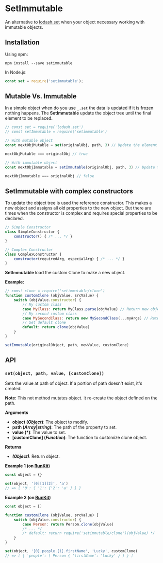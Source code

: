 # SetImmutable
An alternative to [lodash.set][] when your object necessary working with immutable objects.

## Installation
Using npm:

    npm install --save setimmutable

In Node.js:

```javascript
const set = require('setimmutable');
```

## Mutable Vs. Immutable
In a simple object when do you use `_.set` the data is updated if it is frozen nothing happens. The **SetImmutable** update the object tree until the final element to be replaced.

```javascript
// const set = require('lodash.set')
// const setImmutable = require('setimmutable')

// With mutable object
const nextObjMutable = set(originalObj, path, 3) // Update the element and return the original object.

nextObjMutable === originalObj // true

// With immutable object
const nextObjImmutable = setImmutable(originalObj, path, 3) // Update the tree element and return a new object.

nextObjImmutable === originalObj // false
```

## SetImmutable with complex constructors
To update the object tree is used the reference constructor. This makes a new object and assigns all old properties to the new object. But there are times when the constructor is complex and requires special properties to be declared.

```javascript
// Simple Constructor
class SimpleConstructor {
    constructor() { /* ... */ }
}

// Complex Constructor
class ComplexConstructor {
    constructor(requiredArg, especialArg) { /* ... */ }
}
```

**SetImmutable** load the custom Clone to make a new object.

**Example:**

```javascript
// const clone = require('setimmutable/clone')
function customClone (objValue, srcValue) {
    switch (objValue.constructor) {
        // My custom class
        case MyClass: return MyClass.parse(objValue) // Return new object instance of MyClass
        // My second custom class
        case MySecondClass: return new MySecondClass(...myArgs) // Return new object instance of MySecondClass
        // Set default clone
        default: return clone(objValue)
    }
}

setImmutable(originalObject, path, newValue, customClone)
```

## API

### `set(object, path, value, [customClone])`
Sets the value at path of object. If a portion of path doesn't exist, it's created.

**Note:** This not method mutates object. It re-create the object defined on the path.

**Arguments**

- **object (*Object*)**: The object to modify.
- **path (*Array*|*string*)**: The path of the property to set.
- **value (*)**: The value to set.
- **[customClone] (*Function*)**: The function to customize clone object.

**Returns**

- ***(Object)***: Return object.

**Example 1 (on [RunKit](https://runkit.com/jondotsoy/setimmutable-example-1))**

```javascript
const object = {}

set(object, '[0][1][2]', 'a')
// => { '0': { '1': {'2': 'a' } } }
```

**Example 2 (on [RunKit](https://runkit.com/jondotsoy/setimmutable-example-2))**

```javascript
const object = []

function customClone (objValue, srcValue) {
    switch (objValue.constructor) {
        case Person: return Person.clone(objValue)
        /* ... */
        /* default: return require('setimmutable/clone')(objValue) */
    }
}

set(object, '[0].people.[1].firstName', 'Lucky', customClone)
// => [ { 'people': [ Person { 'firstName': 'Lucky' } ] } ]
```


[lodash.set]: https://lodash.com/docs#set "_.set(object, path, value)"

